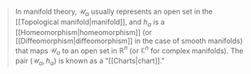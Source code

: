 >In manifold theory, $\mathcal{U}_\alpha$ usually represents an open set in the [[Topological manifold|manifold]], and $h_\alpha$ is a [[Homeomorphism|homeomorphism]] (or [[Diffeomorphism|diffeomorphism]] in the case of smooth manifolds) that maps $\mathcal{U}_\alpha$ to an open set in $\mathbb{R}^n$ (or $\mathbb{C}^n$ for complex manifolds). The pair $(\mathcal{U}_\alpha, h_\alpha)$ is known as a "[[Charts|chart]]."